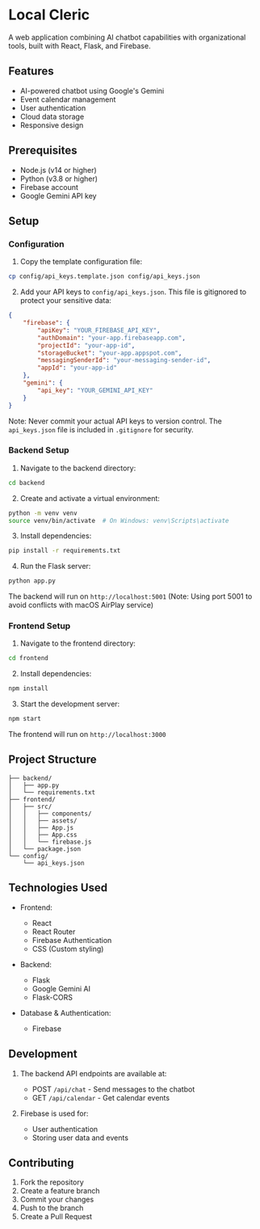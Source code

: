 # Local Cleric

A web application combining AI chatbot capabilities with organizational tools, built with React, Flask, and Firebase.

## Features

- AI-powered chatbot using Google's Gemini
- Event calendar management
- User authentication
- Cloud data storage
- Responsive design

## Prerequisites

- Node.js (v14 or higher)
- Python (v3.8 or higher)
- Firebase account
- Google Gemini API key

## Setup

### Configuration

1. Copy the template configuration file:
```bash
cp config/api_keys.template.json config/api_keys.json
```

2. Add your API keys to `config/api_keys.json`. This file is gitignored to protect your sensitive data:
```json
{
    "firebase": {
        "apiKey": "YOUR_FIREBASE_API_KEY",
        "authDomain": "your-app.firebaseapp.com",
        "projectId": "your-app-id",
        "storageBucket": "your-app.appspot.com",
        "messagingSenderId": "your-messaging-sender-id",
        "appId": "your-app-id"
    },
    "gemini": {
        "api_key": "YOUR_GEMINI_API_KEY"
    }
}
```

Note: Never commit your actual API keys to version control. The `api_keys.json` file is included in `.gitignore` for security.

### Backend Setup

1. Navigate to the backend directory:
```bash
cd backend
```

2. Create and activate a virtual environment:
```bash
python -m venv venv
source venv/bin/activate  # On Windows: venv\Scripts\activate
```

3. Install dependencies:
```bash
pip install -r requirements.txt
```

4. Run the Flask server:
```bash
python app.py
```

The backend will run on `http://localhost:5001` (Note: Using port 5001 to avoid conflicts with macOS AirPlay service)

### Frontend Setup

1. Navigate to the frontend directory:
```bash
cd frontend
```

2. Install dependencies:
```bash
npm install
```

3. Start the development server:
```bash
npm start
```

The frontend will run on `http://localhost:3000`

## Project Structure

```
├── backend/
│   ├── app.py
│   └── requirements.txt
├── frontend/
│   ├── src/
│   │   ├── components/
│   │   ├── assets/
│   │   ├── App.js
│   │   ├── App.css
│   │   └── firebase.js
│   └── package.json
└── config/
    └── api_keys.json
```

## Technologies Used

- Frontend:
  - React
  - React Router
  - Firebase Authentication
  - CSS (Custom styling)

- Backend:
  - Flask
  - Google Gemini AI
  - Flask-CORS

- Database & Authentication:
  - Firebase

## Development

1. The backend API endpoints are available at:
   - POST `/api/chat` - Send messages to the chatbot
   - GET `/api/calendar` - Get calendar events

2. Firebase is used for:
   - User authentication
   - Storing user data and events

## Contributing

1. Fork the repository
2. Create a feature branch
3. Commit your changes
4. Push to the branch
5. Create a Pull Request